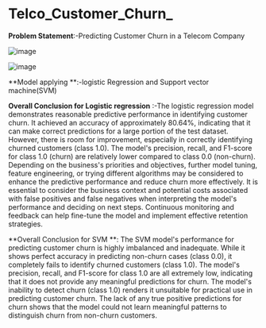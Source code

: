 # Telco_Customer_Churn_
**Problem Statement**:-Predicting Customer Churn in a Telecom Company


![image](https://github.com/faizmamdani/Telco_Customer_Churn_/assets/135321547/454d0233-934e-4cd6-81ab-7899c7eabba3)

![image](https://github.com/faizmamdani/Telco_Customer_Churn_/assets/135321547/89d999fa-d941-49a2-a924-2067d9b92dcf)




**Model applying **:-logistic Regression and Support vector machine(SVM)

**Overall Conclusion for Logistic regression** :-The logistic regression model demonstrates reasonable predictive performance in identifying customer churn. It achieved an accuracy of approximately 80.64%, indicating that it can make correct predictions for a large portion of the test dataset. However, there is room for improvement, especially in correctly identifying churned customers (class 1.0). The model's precision, recall, and F1-score for class 1.0 (churn) are relatively lower compared to class 0.0 (non-churn). Depending on the business's priorities and objectives, further model tuning, feature engineering, or trying different algorithms may be considered to enhance the predictive performance and reduce churn more effectively. It is essential to consider the business context and potential costs associated with false positives and false negatives when interpreting the model's performance and deciding on next steps. Continuous monitoring and feedback can help fine-tune the model and implement effective retention strategies.

**Overall Conclusion for SVM **: The SVM model's performance for predicting customer churn is highly imbalanced and inadequate. While it shows perfect accuracy in predicting non-churn cases (class 0.0), it completely fails to identify churned customers (class 1.0). The model's precision, recall, and F1-score for class 1.0 are all extremely low, indicating that it does not provide any meaningful predictions for churn. The model's inability to detect churn (class 1.0) renders it unsuitable for practical use in predicting customer churn. The lack of any true positive predictions for churn shows that the model could not learn meaningful patterns to distinguish churn from non-churn customers.
